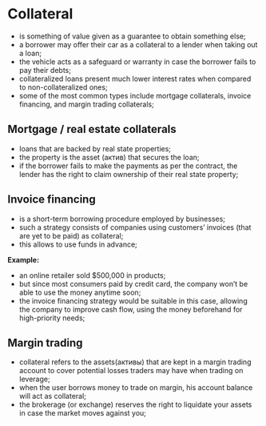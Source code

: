 # Collateral

- is something of value given as a guarantee to obtain something else;
- a borrower may offer their car as a collateral to a lender when taking out a loan;
- the vehicle acts as a safeguard or warranty in case the borrower fails to pay their debts;
- collateralized loans present much lower interest rates when compared to non-collateralized ones;
- some of the most common types include mortgage collaterals, invoice financing, and margin trading collaterals;

## Mortgage / real estate collaterals

- loans that are backed by real state properties;
- the property is the asset (актив) that secures the loan;
- if the borrower fails to make the payments as per the contract, the lender has the right to claim ownership of their real state property;

## Invoice financing

- is a short-term borrowing procedure employed by businesses;
- such a strategy consists of companies using customers’ invoices (that are yet to be paid) as collateral;
- this allows to use funds in advance;

**Example:**

- an online retailer sold $500,000 in products;
- but since most consumers paid by credit card, the company won’t be able to use the money anytime soon;
- the invoice financing strategy would be suitable in this case, allowing the company to improve cash flow, using the money beforehand for high-priority needs;

## Margin trading

- collateral refers to the assets(активы) that are kept in a margin trading account to cover potential losses traders may have when trading on leverage;
- when the user borrows money to trade on margin, his account balance will act as collateral;
- the brokerage (or exchange) reserves the right to liquidate your assets in case the market moves against you;